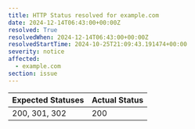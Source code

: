 ```yaml
---
title: HTTP Status resolved for example.com
date: 2024-12-14T06:43:00+00:00Z
resolved: True
resolvedWhen: 2024-12-14T06:43:00+00:00Z
resolvedStartTime: 2024-10-25T21:09:43.191474+00:00
severity: notice
affected:
  - example.com
section: issue
---
```


| Expected Statuses | Actual Status  |
|-------------------|----------------|
| 200, 301, 302 | 200 |
